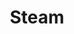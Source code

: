 ---
title: Steam
company: valve
logo: '<path d="M95.1436615,5 C103.313755,5 109.956746,11.6448598 109.956746,19.8130841 C109.956746,27.9813084 103.313755,34.6299065 95.1436615,34.6299065 L94.9754372,34.6285047 L94.9754372,34.6285047 L94.8072129,34.6242991 L81.1511381,44.3663551 C81.1922596,45.871028 80.9137549,47.3794393 80.3193624,48.8149533 C78.0277736,54.3140187 71.6819792,56.9308411 66.1773063,54.6336449 C62.9179605,53.2773949 60.6760286,50.502028 59.8627518,47.3152553 L59.7885213,47.0056075 L16.6819792,29.1850467 C16.1287082,29.5345794 15.5492689,29.8485981 14.9343157,30.1028037 C12.2614185,31.2 9.32310072,31.1943925 6.65768016,30.0841121 C1.15300726,27.7906542 -1.46194601,21.446729 0.831511935,15.9439252 C3.12683904,10.4373832 9.47076427,7.82429907 14.9754372,10.1158879 C18.2637549,11.4884346 20.5153631,14.3046565 21.3105235,17.5228555 L21.3829138,17.835514 L64.3941288,35.6149533 C64.9642222,35.2411215 65.5716989,34.9158879 66.220297,34.6523364 C67.5687393,34.0971963 68.9847181,33.8247664 70.4020056,33.8350467 L70.7885213,33.8448598 L80.3324465,20.0056075 L80.3287082,19.8130841 L80.3287082,19.8130841 C80.3287082,11.6448598 86.973568,5 95.1436615,5 Z M73.5473998,36.9514019 C71.6065587,36.1452336 69.535825,36.1285421 67.6845591,36.7538907 L67.3941288,36.8579439 L72.3791755,38.9196262 C75.5118858,40.2242991 76.9941288,43.8205607 75.6875867,46.9514019 C74.4143921,50.0092608 70.9508031,51.4961767 67.8683462,50.34446 L67.6539418,50.2598131 L62.8315119,48.2635514 C63.6857175,50.0448598 65.1660914,51.5383178 67.126839,52.3551402 C71.3773063,54.1233645 76.267026,52.1065421 78.0408577,47.8598131 C78.8969325,45.8074766 78.9006708,43.5364486 78.0520727,41.4766355 C77.2053437,39.4168224 75.6072129,37.8074766 73.5473998,36.9514019 Z M95.1436615,9.94392523 C89.70254,9.94392523 85.2745026,14.3738318 85.2745026,19.8130841 C85.2745026,25.2560748 89.70254,29.6859813 95.1436615,29.6859813 C100.584783,29.6859813 105.01469,25.2560748 105.01469,19.8130841 C105.01469,14.3738318 100.584783,9.94392523 95.1436615,9.94392523 Z M14.0240353,12.3981308 C9.77917549,10.6299065 4.88384838,12.646729 3.11749324,16.8953271 C2.68011007,17.9383178 2.47450259,19.0205607 2.47450259,20.0897196 C2.47450259,23.3607477 4.40908203,26.4691589 7.60908203,27.8018692 C9.45246619,28.5739302 11.4652862,28.6481166 13.3487558,28.0419107 L13.6614185,27.9345794 L8.71001661,25.8897196 C5.58104465,24.5869159 4.09880165,20.9869159 5.40160539,17.8542056 C6.67845331,14.79452 10.1421254,13.3111329 13.2193504,14.4612663 L13.4333811,14.5457944 L18.3698297,16.5869159 C17.5212316,14.7607477 16.0277736,13.2317757 14.0240353,12.3981308 Z M123.79039,11.5054206 C124.878241,11.5054206 125.827774,11.6437383 126.629643,11.9315888 C127.43525,12.2175701 128.164222,12.6811215 128.816559,13.322243 L126.893194,15.2242991 C126.452073,14.8037383 125.96983,14.5196262 125.438989,14.3738318 C124.906278,14.228785 124.330577,14.1540187 123.698802,14.1540187 C122.92497,14.1540187 122.330577,14.3371963 121.915624,14.7102804 C121.498802,15.082243 121.291325,15.5495327 121.291325,16.117757 C121.291325,16.5252336 121.452073,16.8953271 121.771699,17.2168224 C122.095063,17.5439252 122.567961,17.753271 123.195998,17.8411215 L124.134316,17.9700935 L125.03525,18.1028037 C125.734316,18.2056075 126.319362,18.353271 126.794129,18.5420561 C127.268895,18.7271028 127.674503,18.9869159 128.009082,19.3084112 C128.81282,20.0654206 129.21282,21.1682243 129.21282,22.6168224 C129.21282,24.0915888 128.672633,25.2448598 127.601605,26.0859813 C126.521232,26.9271028 125.141792,27.3457944 123.446465,27.3457944 C122.224035,27.3457944 121.154876,27.1906542 120.240858,26.8747664 C119.332447,26.5626168 118.50254,26.0373832 117.758615,25.2934579 L119.730577,23.3271028 C120.194129,23.7925234 120.743661,24.128972 121.381045,24.3327103 C122.016559,24.5401869 122.719362,24.6429907 123.493194,24.6429907 C125.328708,24.6429907 126.250204,23.9943925 126.250204,22.7084112 C126.250204,22.164486 126.110017,21.7420561 125.833381,21.4411215 C125.556746,21.1420561 125.074503,20.9439252 124.386652,20.8392523 L123.510017,20.7046729 L122.50254,20.5775701 C121.171699,20.3850467 120.160484,19.9570093 119.474503,19.2859813 C118.728708,18.5439252 118.356746,17.5214953 118.356746,16.2261682 C118.356746,14.8130841 118.846465,13.6699065 119.822166,12.8063551 C120.801605,11.9371963 122.121232,11.5054206 123.79039,11.5054206 Z M95.1586147,12.3813084 C99.2539418,12.3813084 102.575437,15.7028037 102.575437,19.7981308 C102.575437,23.8934579 99.2539418,27.211215 95.1586147,27.211215 C91.067026,27.211215 87.7473998,23.8934579 87.7473998,19.7981308 C87.7473998,15.7028037 91.067026,12.3813084 95.1586147,12.3813084 Z M144.734316,11.6198131 L144.734316,14.324486 L140.663288,14.324486 L140.663288,27.2037383 L137.616559,27.2037383 L137.616559,14.324486 L133.545531,14.324486 L133.545531,11.6198131 L144.734316,11.6198131 Z M161.416559,11.6188785 L161.416559,14.3235514 L154.197867,14.3235514 L154.197867,18 L160.345531,18 L160.345531,20.7046729 L154.197867,20.7046729 L154.197867,24.4971963 L161.416559,24.4971963 L161.416559,27.2018692 L151.143661,27.2018692 L151.143661,11.6188785 L161.416559,11.6188785 Z M174.667026,11.6188785 L180.364222,27.2018692 L177.182914,27.2018692 L176.267026,24.4411215 L170.728708,24.4411215 L169.786652,27.2018692 L166.61469,27.2018692 L172.283848,11.6188785 L174.667026,11.6188785 Z M188.794129,11.6188785 L192.850204,20.0429907 L196.887587,11.6188785 L199.896932,11.6188785 L199.896932,27.2018692 L196.831512,27.2018692 L196.831512,18.1233645 L193.878241,24.0336449 L191.822166,24.0336449 L188.831512,18.1233645 L188.831512,27.2018692 L185.784783,27.2018692 L185.784783,11.6188785 L188.794129,11.6188785 Z M173.553007,16.2149533 L171.582914,21.8747664 L175.455811,21.8747664 L173.553007,16.2149533 Z" />'
disc: false
cartridge: false
color: pink-900
order: 36
---